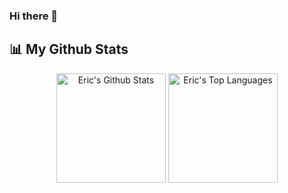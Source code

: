 ### Hi there 👋

## 📊 My Github Stats

<div align="center">
  <span>
    <img 
         alt="Eric's Github Stats" 
         src="https://github-readme-stats-pxexhsfcg-ericjamescrow.vercel.app/api?username=EricJamesCrow&show_icons=true&count_private=true&theme=dark"
         height="175"
     />
  </span>
  <span>
    <img 
         alt="Eric's Top Languages" 
         src="https://github-readme-stats-pxexhsfcg-ericjamescrow.vercel.app/api/top-langs/?username=EricJamesCrow&langs_count=8&count_private=true&layout=compact&theme=dark"
         height="175"
         />
  </span>
</div>
<!--
**EricJamesCrow/EricJamesCrow** is a ✨ _special_ ✨ repository because its `README.md` (this file) appears on your GitHub profile.

Here are some ideas to get you started:

- 🔭 I’m currently working on ...
- 🌱 I’m currently learning ...
- 👯 I’m looking to collaborate on ...
- 🤔 I’m looking for help with ...
- 💬 Ask me about ...
- 📫 How to reach me: ...
- 😄 Pronouns: ...
- ⚡ Fun fact: ...
-->
